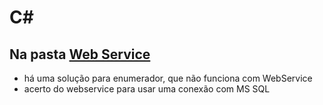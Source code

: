 # C#

## Na pasta [Web Service]()

- há uma solução para enumerador, que não funciona com WebService
- acerto do webservice para usar uma conexão com MS SQL
